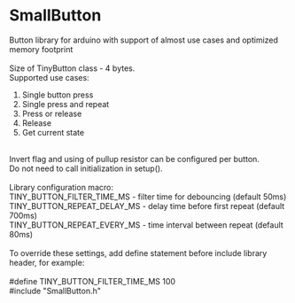 # SmallButton
Button library for arduino with support of almost use cases and optimized memory footprint<br/>
<br/>
Size of TinyButton class - 4 bytes.<br/>
Supported use cases:<br/>
1) Single button press
2) Single press and repeat
3) Press or release
4) Release
5) Get current state
<br/>
Invert flag and using of pullup resistor can be configured per button.<br/>
Do not need to call initialization in setup().<br/>
<br/>
Library configuration macro:<br/>
TINY_BUTTON_FILTER_TIME_MS - filter time for debouncing (default 50ms)<br/>
TINY_BUTTON_REPEAT_DELAY_MS - delay time before first repeat (default 700ms)<br/>
TINY_BUTTON_REPEAT_EVERY_MS - time interval between repeat (default 80ms)<br/>
<br/>
To override these settings, add define statement before include library header, for example:<br/>
<br/>
#define TINY_BUTTON_FILTER_TIME_MS 100<br/>
#include "SmallButton.h"<br/>